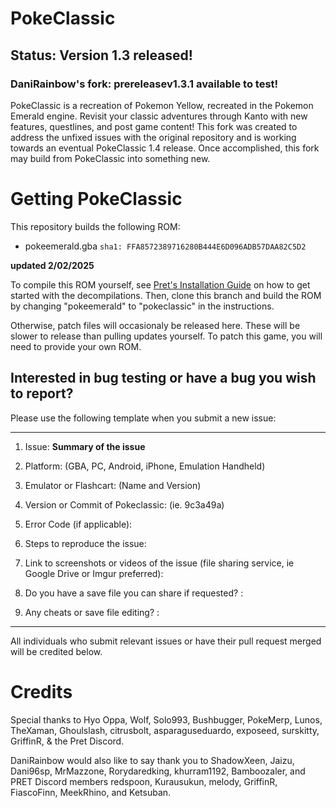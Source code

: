 # PokeClassic
## Status: Version 1.3 released!
### DaniRainbow's fork: prereleasev1.3.1 available to test!

PokeClassic is a recreation of Pokemon Yellow, recreated in the Pokemon Emerald engine. Revisit your classic adventures through Kanto with new features, questlines, and post game content!
This fork was created to address the unfixed issues with the original repository and is working towards an eventual PokeClassic 1.4 release. Once accomplished, this fork may build from PokeClassic into something new.
# Getting PokeClassic
This repository builds the following ROM:

* pokeemerald.gba `sha1: FFA8572389716280B444E6D096ADB57DAA82C5D2`

**updated 2/02/2025**

To compile this ROM yourself, see [Pret's Installation Guide](https://github.com/pret/pokeemerald/blob/master/INSTALL.md) on how to get started with the decompilations. Then, clone this branch and build the ROM by changing "pokeemerald" to "pokeclassic" in the instructions.

Otherwise, patch files will occasionaly be released here. These will be slower to release than pulling updates yourself. To patch this game, you will need to provide your own ROM.
## Interested in bug testing or have a bug you wish to report?

Please use the following template when you submit a new issue: 

---
1) Issue: **Summary of the issue**

2) Platform: (GBA, PC, Android, iPhone, Emulation Handheld)
3) Emulator or Flashcart: (Name and Version)
4) Version or Commit of Pokeclassic: (ie. 9c3a49a)
4) Error Code (if applicable):
5) Steps to reproduce the issue: 
6) Link to screenshots or videos of the issue (file sharing service, ie Google Drive or Imgur preferred):
7) Do you have a save file you can share if requested? : 
8) Any cheats or save file editing? :
---
All individuals who submit relevant issues or have their pull request merged will be credited below.
# Credits
Special thanks to  Hyo Oppa, Wolf, Solo993, Bushbugger, PokeMerp, Lunos, TheXaman, Ghoulslash, citrusbolt, asparaguseduardo, exposeed, surskitty, GriffinR, & the Pret Discord.

DaniRainbow would also like to say thank you to ShadowXeen, Jaizu, Dani96sp, MrMazzone, Rorydaredking, khurram1192, Bamboozaler, and PRET Discord members redspoon, Kurausukun, melody, GriffinR, FiascoFinn, MeekRhino, and Ketsuban.
